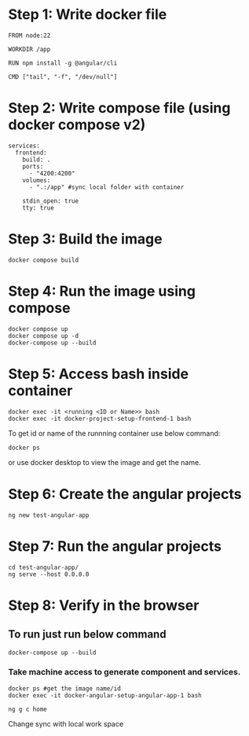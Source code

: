 # Step 1: Write docker file

```
FROM node:22

WORKDIR /app

RUN npm install -g @angular/cli

CMD ["tail", "-f", "/dev/null"]

```

# Step 2: Write compose file (using docker compose v2)

```
services:
  frontend:
    build: .
    ports:
      - "4200:4200"
    volumes:
      - ".:/app" #sync local folder with container

    stdin_open: true
    tty: true

```

# Step 3: Build the image

```
docker compose build
```

# Step 4: Run the image using compose

```
docker compose up
docker compose up -d
docker-compose up --build
```

# Step 5: Access bash inside container


```
docker exec -it <running <ID or Name>> bash
docker exec -it docker-project-setup-frontend-1 bash
```

To get id or name of the runnning container use below command:

```
docker ps
```

or use docker desktop to view the image and get the name.


# Step 6: Create the angular projects

```
ng new test-angular-app
```

# Step 7: Run the angular projects

```
cd test-angular-app/
ng serve --host 0.0.0.0
```

# Step 8: Verify in the browser


## To run just run below command

```
docker-compose up --build
```

### Take machine access to generate component and services.

```
docker ps #get the image name/id
docker exec -it docker-angular-setup-angular-app-1 bash
```

```
ng g c home
```

Change sync with local work space